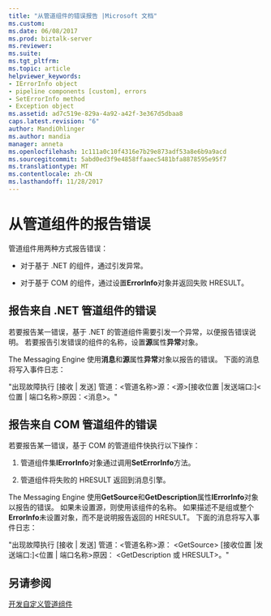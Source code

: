 ```yaml
---
title: "从管道组件的错误报告 |Microsoft 文档"
ms.custom: 
ms.date: 06/08/2017
ms.prod: biztalk-server
ms.reviewer: 
ms.suite: 
ms.tgt_pltfrm: 
ms.topic: article
helpviewer_keywords:
- IErrorInfo object
- pipeline components [custom], errors
- SetErrorInfo method
- Exception object
ms.assetid: ad7c519e-829a-4a92-a42f-3e367d5dbaa8
caps.latest.revision: "6"
author: MandiOhlinger
ms.author: mandia
manager: anneta
ms.openlocfilehash: 1c111a0c10f4316e7b29e873adf53a8e6b9a9acd
ms.sourcegitcommit: 5abd0ed3f9e4858ffaaec5481bfa8878595e95f7
ms.translationtype: MT
ms.contentlocale: zh-CN
ms.lasthandoff: 11/28/2017
---
```

# <a name="reporting-errors-from-pipeline-components"></a>从管道组件的报告错误
管道组件用两种方式报告错误：  
  
-   对于基于 .NET 的组件，通过引发异常。  
  
-   对于基于 COM 的组件，通过设置**ErrorInfo**对象并返回失败 HRESULT。  
  
## <a name="reporting-errors-from-net-pipeline-components"></a>报告来自 .NET 管道组件的错误  
 若要报告某一错误，基于 .NET 的管道组件需要引发一个异常，以便报告错误说明。 若要报告引发错误的组件的名称，设置**源**属性**异常**对象。  
  
 The Messaging Engine 使用**消息**和**源**属性**异常**对象以报告的错误。 下面的消息将写入事件日志：  
  
 "出现故障执行 [接收 &#124; 发送] 管道：\<管道名称\>源：\<源\>[接收位置 &#124;发送端口:]\<位置 &#124; 端口名称\>原因：\<消息\>。"  
  
## <a name="reporting-errors-from-com-pipeline-components"></a>报告来自 COM 管道组件的错误  
 若要报告某一错误，基于 COM 的管道组件快执行以下操作：  
  
1.  管道组件集**IErrorInfo**对象通过调用**SetErrorInfo**方法。  
  
2.  管道组件将失败的 HRESULT 返回到消息引擎。  
  
 The Messaging Engine 使用**GetSource**和**GetDescription**属性**IErrorInfo**对象以报告的错误。 如果未设置源，则使用该组件的名称。 如果描述不是组或整个**ErrorInfo**未设置对象，而不是说明报告返回的 HRESULT。 下面的消息将写入事件日志：  
  
 "出现故障执行 [接收 &#124; 发送] 管道：\<管道名称\>源： \<GetSource\> [接收位置 &#124;发送端口:]\<位置 &#124; 端口名称\>原因： \<GetDescription 或 HRESULT\>。"  
  
## <a name="see-also"></a>另请参阅  
 [开发自定义管道组件](../core/developing-custom-pipeline-components.md)